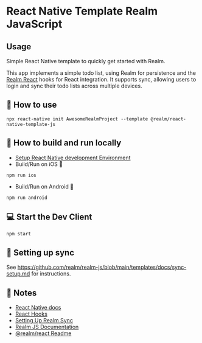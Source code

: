 # React Native Template Realm JavaScript

## Usage

Simple React Native template to quickly get started with Realm.

This app implements a simple todo list, using Realm for persistence and the [Realm React](https://github.com/realm/realm-js/tree/master/packages/realm-react) hooks for React integration. It supports sync, allowing users to login and sync their todo lists across multiple devices.

## 🚀 How to use

```
npx react-native init AwesomeRealmProject --template @realm/react-native-template-js
```

## 🏃 How to build and run locally

- [Setup React Native development Environment](https://reactnative.dev/docs/environment-setup)
- Build/Run on iOS 🍎
```
npm run ios
```
- Build/Run on Android 🤖
```
npm run android
```

## 💻 Start the Dev Client

```
npm start
```

## 🔀 Setting up sync

See https://github.com/realm/realm-js/blob/main/templates/docs/sync-setup.md for instructions.

## 📝 Notes
- [React Native docs](https://reactnative.dev/docs/getting-started)
- [React Hooks](https://reactjs.org/docs/hooks-intro.html)
- [Setting Up Realm Sync](https://docs.mongodb.com/realm/sdk/react-native/quick-start/)
- [Realm JS Documentation](https://docs.mongodb.com/realm/sdk/react-native/)
- [@realm/react Readme](https://github.com/realm/realm-js/tree/master/packages/realm-react#readme)
